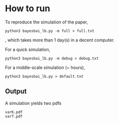 # How to run

To reproduce the simulation of the paper,

    python3 bayesbai_lb.py -m full > full.txt

, which takes more than 1 day(s) in a decent computer.

For a quick simulation, 

    python3 bayesbai_lb.py -m debug > debug.txt

For a middle-scale simulation (~ hours), 

    python3 bayesbai_lb.py > default.txt

## Output

A simulation yields two pdfs

    varK.pdf
    varT.pdf
